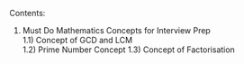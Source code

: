 Contents:
1) Must Do Mathematics Concepts for Interview Prep
\
1.1) Concept of GCD and LCM
\
1.2) Prime Number Concept
1.3) Concept of Factorisation
